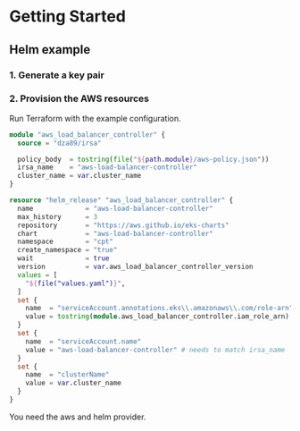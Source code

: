 # Getting Started

## Helm example

### 1. Generate a key pair


### 2. Provision the AWS resources

Run Terraform with the example configuration.

```tf
module "aws_load_balancer_controller" {
  source = "dza89/irsa"

  policy_body  = tostring(file("${path.module}/aws-policy.json"))
  irsa_name    = "aws-load-balancer-controller"
  cluster_name = var.cluster_name
}

resource "helm_release" "aws_load_balancer_controller" {
  name             = "aws-load-balancer-controller"
  max_history      = 3
  repository       = "https://aws.github.io/eks-charts"
  chart            = "aws-load-balancer-controller"
  namespace        = "cpt"
  create_namespace = "true"
  wait             = true
  version          = var.aws_load_balancer_controller_version
  values = [
    "${file("values.yaml")}",
  ]
  set {
    name  = "serviceAccount.annotations.eks\\.amazonaws\\.com/role-arn"
    value = tostring(module.aws_load_balancer_controller.iam_role_arn)
  }
  set {
    name  = "serviceAccount.name"
    value = "aws-load-balancer-controller" # needs to match irsa_name
  }
  set {
    name  = "clusterName"
    value = var.cluster_name
  }
}
```

You need the aws and helm provider.
